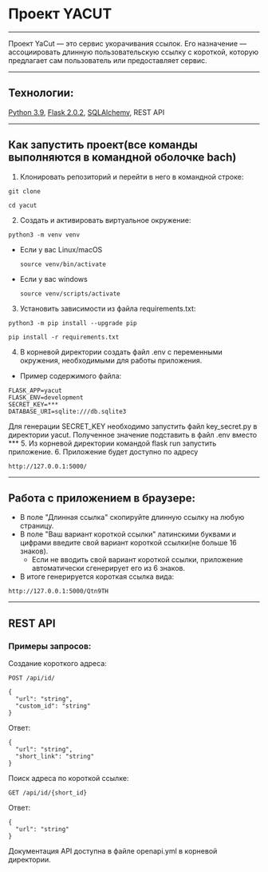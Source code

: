 # Проект YACUT
____
Проект YaCut — это сервис укорачивания ссылок. Его назначение — ассоциировать длинную пользовательскую ссылку с короткой, которую предлагает сам пользователь или предоставляет сервис.
____
## Технологии:
[Python 3.9](https://www.python.org/downloads/release/python-390/), [Flask 2.0.2](https://pypi.org/project/Flask/), [SQLAlchemy](https://www.sqlalchemy.org/), REST API
____
## Как запустить проект(все команды выполняются в командной оболочке bach)

1. Клонировать репозиторий и перейти в него в командной строке:

```
git clone 
```

```
cd yacut
```

2. Cоздать и активировать виртуальное окружение:

```
python3 -m venv venv
```

* Если у вас Linux/macOS

    ```
    source venv/bin/activate
    ```

* Если у вас windows

    ```
    source venv/scripts/activate
    ```

3. Установить зависимости из файла requirements.txt:

```
python3 -m pip install --upgrade pip
```

```
pip install -r requirements.txt
```
4. В корневой директории создать файл .env с переменными окружения, необходимыми для работы приложения.
* Пример содержимого файла:
```
FLASK_APP=yacut
FLASK_ENV=development
SECRET_KEY=***
DATABASE_URI=sqlite:///db.sqlite3
```
Для генерации SECRET_KEY необходимо запустить файл key_secret.py в директории yacut.
Полученное значение подставить в файл .env вместо ***
5. Из корневой директории командой flask run запустить приложение.
6. Приложение будет доступно по адресу
```
http://127.0.0.1:5000/
```
____
## Работа с приложением в браузере:
- В поле "Длинная ссылка" скопируйте длинную ссылку на любую страницу.
- В поле "Ваш вариант короткой ссылки" латинскими буквами и цифрами введите свой вариант короткой ссылки(не больше 16 знаков).
  * Если не вводить свой вариант короткой ссылки, приложение автоматически сгенерирует его из 6 знаков.
- В итоге генерируется короткая ссылка вида:
```
http://127.0.0.1:5000/Qtn9TH
```
____
## REST API
### Примеры запросов:
Создание короткого адреса:
```
POST /api/id/
```
```
{
  "url": "string",
  "custom_id": "string"
}
```
Ответ:
```
{
  "url": "string",
  "short_link": "string"
}
```
Поиск адреса по короткой ссылке:
```
GET /api/id/{short_id}
```
Ответ:
```
{
  "url": "string"
}
```
Документация API доступна в файле openapi.yml в корневой директории.
